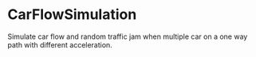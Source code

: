 # CarFlowSimulation
Simulate car flow and random traffic jam when multiple car on a one way path with different acceleration.
